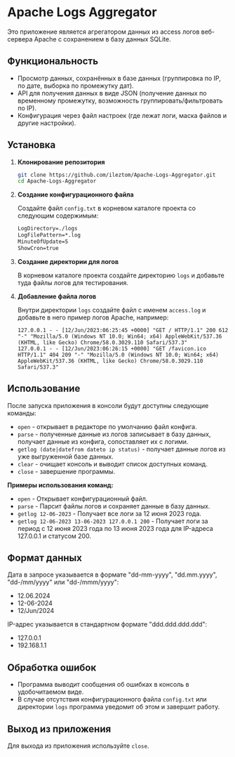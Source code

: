 # Apache Logs Aggregator

Это приложение является агрегатором данных из access логов веб-сервера Apache с сохранением в базу данных SQLite.

## Функциональность

- Просмотр данных, сохранённых в базе данных (группировка по IP, по дате, выборка по промежутку дат).
- API для получения данных в виде JSON (получение данных по временному промежутку, возможность группировать/фильтровать по IP).
- Конфигурация через файл настроек (где лежат логи, маска файлов и другие настройки).

## Установка

1. **Клонирование репозитория**

    ```sh
    git clone https://github.com/ileztom/Apache-Logs-Aggregator.git
    cd Apache-Logs-Aggregator
    ```

2. **Создание конфигурационного файла**

    Создайте файл `config.txt` в корневом каталоге проекта со следующим содержимым:

    ```txt
    LogDirectory=./logs
    LogFilePattern=*.log
    MinuteOfUpdate=5
    ShowCron=true
    ```

3. **Создание директории для логов**

    В корневом каталоге проекта создайте директорию `logs` и добавьте туда файлы логов для тестирования.

4. **Добавление файла логов**

    Внутри директории `logs` создайте файл с именем `access.log` и добавьте в него пример логов Apache, например:

    ```plaintext
    127.0.0.1 - - [12/Jun/2023:06:25:45 +0000] "GET / HTTP/1.1" 200 612 "-" "Mozilla/5.0 (Windows NT 10.0; Win64; x64) AppleWebKit/537.36 (KHTML, like Gecko) Chrome/58.0.3029.110 Safari/537.3"
    127.0.0.1 - - [12/Jun/2023:06:26:15 +0000] "GET /favicon.ico HTTP/1.1" 404 209 "-" "Mozilla/5.0 (Windows NT 10.0; Win64; x64) AppleWebKit/537.36 (KHTML, like Gecko) Chrome/58.0.3029.110 Safari/537.3"
    ```


## Использование

После запуска приложения в консоли будут доступны следующие команды:

- `open` - открывает в редакторе по умолчанию файл конфига.
- `parse` - полученные данные из логов записывает в базу данных, получает данные из конфига, сопоставляет их с логими.
- `getlog (date|datefrom dateto ip status)` - получает данные логов из уже выгруженной базе данных.
- `clear` - очищает консоль и выводит список доступных команд.
- `close` - завершение программы.

**Примеры использования команд:**

- `open` - Открывает конфигурационный файл.
- `parse` - Парсит файлы логов и сохраняет данные в базу данных.
- `getlog 12-06-2023` - Получает все логи за 12 июня 2023 года.
- `getlog 12-06-2023 13-06-2023 127.0.0.1 200` - Получает логи за период с 12 июня 2023 года по 13 июня 2023 года для IP-адреса 127.0.0.1 и статусом 200.


## Формат данных

Дата в запросе указывается в формате "dd-mm-yyyy", "dd.mm.yyyy", "dd-/mm/yyyy" или "dd-/mmm/yyyy":

- 12.06.2024
- 12-06-2024
- 12/Jun/2024

IP-адрес указывается в стандартном формате "ddd.ddd.ddd.ddd":

- 127.0.0.1
- 192.168.1.1


## Обработка ошибок

- Программа выводит сообщения об ошибках в консоль в удобочитаемом виде.
- В случае отсутствия конфигурационного файла `config.txt` или директории `logs` программа уведомит об этом и завершит работу.


## Выход из приложения

Для выхода из приложения используйте `close`.
